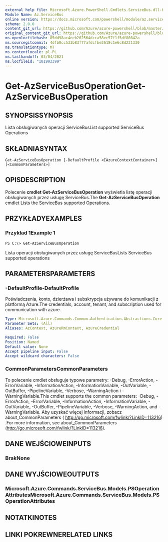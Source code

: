 ```yaml
---
external help file: Microsoft.Azure.PowerShell.Cmdlets.ServiceBus.dll-Help.xml
Module Name: Az.ServiceBus
online version: https://docs.microsoft.com/powershell/module/az.servicebus/get-azservicebusoperation
schema: 2.0.0
content_git_url: https://github.com/Azure/azure-powershell/blob/master/src/ServiceBus/ServiceBus/help/Get-AzServiceBusOperation.md
original_content_git_url: https://github.com/Azure/azure-powershell/blob/master/src/ServiceBus/ServiceBus/help/Get-AzServiceBusOperation.md
ms.openlocfilehash: 85dd98ac4eeb262564dcca58ec57f1f5df80842a
ms.sourcegitcommit: 4dfb0cc533b83f77afdcfbe2618c1e6c8d221330
ms.translationtype: MT
ms.contentlocale: pl-PL
ms.lasthandoff: 03/04/2021
ms.locfileid: "101993399"
---
```

# <span data-ttu-id="036e2-101">Get-AzServiceBusOperation</span><span class="sxs-lookup"><span data-stu-id="036e2-101">Get-AzServiceBusOperation</span></span>

## <span data-ttu-id="036e2-102">SYNOPSIS</span><span class="sxs-lookup"><span data-stu-id="036e2-102">SYNOPSIS</span></span>
<span data-ttu-id="036e2-103">Lista obsługiwanych operacji ServiceBus</span><span class="sxs-lookup"><span data-stu-id="036e2-103">List supported ServiceBus Operations</span></span>

## <span data-ttu-id="036e2-104">SKŁADNIA</span><span class="sxs-lookup"><span data-stu-id="036e2-104">SYNTAX</span></span>

```
Get-AzServiceBusOperation [-DefaultProfile <IAzureContextContainer>] [<CommonParameters>]
```

## <span data-ttu-id="036e2-105">OPIS</span><span class="sxs-lookup"><span data-stu-id="036e2-105">DESCRIPTION</span></span>
<span data-ttu-id="036e2-106">Polecenie **cmdlet Get-AzServiceBusOperation** wyświetla listę operacji obsługiwanych przez usługę ServiceBus.</span><span class="sxs-lookup"><span data-stu-id="036e2-106">The **Get-AzServiceBusOperation** cmdlet Lists the ServiceBus supported Operations.</span></span>

## <span data-ttu-id="036e2-107">PRZYKŁADY</span><span class="sxs-lookup"><span data-stu-id="036e2-107">EXAMPLES</span></span>

### <span data-ttu-id="036e2-108">Przykład 1</span><span class="sxs-lookup"><span data-stu-id="036e2-108">Example 1</span></span>
```
PS C:\> Get-AzServiceBusOperation
```

<span data-ttu-id="036e2-109">Lista operacji obsługiwanych przez usługę ServiceBus</span><span class="sxs-lookup"><span data-stu-id="036e2-109">Lists ServiceBus supported operations</span></span>

## <span data-ttu-id="036e2-110">PARAMETERS</span><span class="sxs-lookup"><span data-stu-id="036e2-110">PARAMETERS</span></span>

### <span data-ttu-id="036e2-111">-DefaultProfile</span><span class="sxs-lookup"><span data-stu-id="036e2-111">-DefaultProfile</span></span>
<span data-ttu-id="036e2-112">Poświadczenia, konto, dzierżawa i subskrypcja używane do komunikacji z platformą Azure.</span><span class="sxs-lookup"><span data-stu-id="036e2-112">The credentials, account, tenant, and subscription used for communication with azure.</span></span>

```yaml
Type: Microsoft.Azure.Commands.Common.Authentication.Abstractions.Core.IAzureContextContainer
Parameter Sets: (All)
Aliases: AzContext, AzureRmContext, AzureCredential

Required: False
Position: Named
Default value: None
Accept pipeline input: False
Accept wildcard characters: False
```

### <span data-ttu-id="036e2-113">CommonParameters</span><span class="sxs-lookup"><span data-stu-id="036e2-113">CommonParameters</span></span>
<span data-ttu-id="036e2-114">To polecenie cmdlet obsługuje typowe parametry: -Debug, -ErrorAction, -ErrorVariable, -InformationAction, -InformationVariable, -OutVariable, -OutBuffer, -PipelineVariable, -Verbose, -WarningAction i -WarningVariable.</span><span class="sxs-lookup"><span data-stu-id="036e2-114">This cmdlet supports the common parameters: -Debug, -ErrorAction, -ErrorVariable, -InformationAction, -InformationVariable, -OutVariable, -OutBuffer, -PipelineVariable, -Verbose, -WarningAction, and -WarningVariable.</span></span> <span data-ttu-id="036e2-115">Aby uzyskać więcej informacji, zobacz about_CommonParameters ( http://go.microsoft.com/fwlink/?LinkID=113216) .</span><span class="sxs-lookup"><span data-stu-id="036e2-115">For more information, see about_CommonParameters (http://go.microsoft.com/fwlink/?LinkID=113216).</span></span>

## <span data-ttu-id="036e2-116">DANE WEJŚCIOWE</span><span class="sxs-lookup"><span data-stu-id="036e2-116">INPUTS</span></span>

### <span data-ttu-id="036e2-117">Brak</span><span class="sxs-lookup"><span data-stu-id="036e2-117">None</span></span>

## <span data-ttu-id="036e2-118">DANE WYJŚCIOWE</span><span class="sxs-lookup"><span data-stu-id="036e2-118">OUTPUTS</span></span>

### <span data-ttu-id="036e2-119">Microsoft.Azure.Commands.ServiceBus.Models.PSOperationAttributes</span><span class="sxs-lookup"><span data-stu-id="036e2-119">Microsoft.Azure.Commands.ServiceBus.Models.PSOperationAttributes</span></span>

## <span data-ttu-id="036e2-120">NOTATKI</span><span class="sxs-lookup"><span data-stu-id="036e2-120">NOTES</span></span>

## <span data-ttu-id="036e2-121">LINKI POKREWNE</span><span class="sxs-lookup"><span data-stu-id="036e2-121">RELATED LINKS</span></span>
